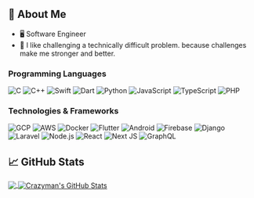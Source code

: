 <!--
Here are some ideas to get you started:
- 🔭 I’m currently working on ...
- 🌱 I’m currently learning ...
- 👯 I’m looking to collaborate on ...
- 🤔 I’m looking for help with ...
- 💬 Ask me about ...
- 📫 How to reach me: ...
- 😄 Pronouns: ...
- ⚡ Fun fact: ...
-->
## :book: About Me
- 🖥 Software Engineer
- 🤔 I like challenging a technically difficult problem. because challenges make me stronger and better.

<!--
<h3>Things I code with</h3>
<p>
  <img alt="React" src="https://img.shields.io/badge/-React-45b8d8?style=flat-square&logo=react&logoColor=white" />
  <img alt="Webpack" src="https://img.shields.io/badge/-Webpack-8DD6F9?style=flat-square&logo=webpack&logoColor=white" /> 
  <img alt="Docker" src="https://img.shields.io/badge/-Docker-46a2f1?style=flat-square&logo=docker&logoColor=white" />
  <img alt="github actions" src="https://img.shields.io/badge/-Github_Actions-2088FF?style=flat-square&logo=github-actions&logoColor=white" />
  <img alt="Google Cloud Platform" src="https://img.shields.io/badge/-Google_Cloud_Platform-1a73e8?style=flat-square&logo=google-cloud&logoColor=white" />
  <img alt="TypeScript" src="https://img.shields.io/badge/-TypeScript-007ACC?style=flat-square&logo=typescript&logoColor=white" />
  <img alt="Apollo" src="https://img.shields.io/badge/-Apollo%20GraphQL-311C87?style=flat-square&logo=apollo-graphql&logoColor=white" />
  <img alt="Heroku" src="https://img.shields.io/badge/-Heroku-430098?style=flat-square&logo=heroku&logoColor=white" />
  <img alt="redux" src="https://img.shields.io/badge/-Redux-764ABC?style=flat-square&logo=redux&logoColor=white" />
  <img alt="GraphQL" src="https://img.shields.io/badge/-GraphQL-E10098?style=flat-square&logo=graphql&logoColor=white" />
  <img alt="Sass" src="https://img.shields.io/badge/-Sass-CC6699?style=flat-square&logo=sass&logoColor=white" />
  <img alt="Styled Components" src="https://img.shields.io/badge/-Styled_Components-db7092?style=flat-square&logo=styled-components&logoColor=white" />
  <img alt="git" src="https://img.shields.io/badge/-Git-F05032?style=flat-square&logo=git&logoColor=white" />
  <img alt="npm" src="https://img.shields.io/badge/-NPM-CB3837?style=flat-square&logo=npm&logoColor=white" />
  <img alt="html5" src="https://img.shields.io/badge/-HTML5-E34F26?style=flat-square&logo=html5&logoColor=white" />
  <img alt="d3js" src="https://img.shields.io/badge/-D3.js-F9A03C?style=flat-square&logo=d3.js&logoColor=white" />
  <img alt="Prettier" src="https://img.shields.io/badge/-Prettier-F7B93E?style=flat-square&logo=prettier&logoColor=white" />
  <img alt="MongoDB" src="https://img.shields.io/badge/-MongoDB-13aa52?style=flat-square&logo=mongodb&logoColor=white" />
  <img alt="Nodejs" src="https://img.shields.io/badge/-Nodejs-43853d?style=flat-square&logo=Node.js&logoColor=white" />
</p>
-->
### Programming Languages

![C](https://img.shields.io/badge/c-%2300599C.svg?style=for-the-badge&logo=c)
![C++](https://img.shields.io/badge/c++-%2300599C.svg?style=for-the-badge&logo=c%2B%2B&)
![Swift](https://img.shields.io/badge/swift-F54A2A?style=for-the-badge&logo=swift)
![Dart](https://img.shields.io/badge/dart-%230175C2.svg?style=for-the-badge&logo=dart)
![Python](https://img.shields.io/badge/-Python-000?&logo=Python)
![JavaScript](https://img.shields.io/badge/-JavaScript-000?&logo=JavaScript)
![TypeScript](https://img.shields.io/badge/-TypeScript-000?&logo=TypeScript)
![PHP](https://img.shields.io/badge/php-%23777BB4.svg?style=for-the-badge&logo=php)

### Technologies & Frameworks

![GCP](https://img.shields.io/badge/-GCP-000?&logo=GCP)
![AWS](https://img.shields.io/badge/-AWS-000?&logo=Amazon-AWS)
![Docker](https://img.shields.io/badge/-Docker-000?&logo=Docker)
![Flutter](https://img.shields.io/badge/Flutter-%2302569B.svg?style=for-the-badge&logo=Flutter)
![Android](https://img.shields.io/badge/Android-3DDC84?style=for-the-badge&logo=android)
![Firebase](https://img.shields.io/badge/Firebase-039BE5?style=for-the-badge&logo=Firebase)
![Django](https://img.shields.io/badge/django-%23092E20.svg?style=for-the-badge&logo=django)
![Laravel](https://img.shields.io/badge/laravel-%23FF2D20.svg?style=for-the-badge&logo=laravel)
![Node.js](https://img.shields.io/badge/-Node.js-000?&logo=node.js)
![React](https://img.shields.io/badge/-React-000?&logo=React)
![Next JS](https://img.shields.io/badge/Next-black?style=for-the-badge&logo=next.js)
![GraphQL](https://img.shields.io/badge/-GraphQL-E10098?style=for-the-badge&logo=graphql)

## &#x1f4c8; GitHub Stats

<a href="https://github.com/crazy-man22/crazy-man22">
  <img align="center" src="https://github-readme-stats.vercel.app/api/top-langs/?username=crazy-man22&hide=html,css&title_color=ffffff&text_color=c9cacc&icon_color=2bbc8a&bg_color=1d1f21&langs_count=3" />
</a>
<a href="https://github.com/crazy-man22/crazy-man22">
  <img align="center" src="https://github-readme-stats.vercel.app/api?username=crazy-man22&show_icons=true&line_height=27&count_private=true&title_color=ffffff&text_color=c9cacc&icon_color=2bbc8a&bg_color=1d1f21" alt="Crazyman's GitHub Stats" />
</a>
